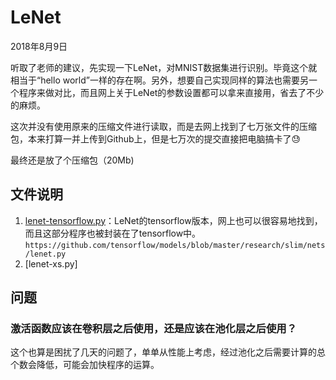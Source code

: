 # LeNet

2018年8月9日

听取了老师的建议，先实现一下LeNet，对MNIST数据集进行识别。毕竟这个就相当于“hello world”一样的存在啊。另外，想要自己实现同样的算法也需要另一个程序来做对比，而且网上关于LeNet的参数设置都可以拿来直接用，省去了不少的麻烦。

这次并没有使用原来的压缩文件进行读取，而是去网上找到了七万张文件的压缩包，本来打算一并上传到Github上，但是七万次的提交直接把电脑搞卡了😓

最终还是放了个压缩包（20Mb)

## 文件说明

1. [lenet-tensorflow.py](lenet-tensorflow.py)：LeNet的tensorflow版本，网上也可以很容易地找到，而且这部分程序也被封装在了tensorflow中。`https://github.com/tensorflow/models/blob/master/research/slim/nets/lenet.py`
2. [lenet-xs.py]

## 问题

### 激活函数应该在卷积层之后使用，还是应该在池化层之后使用？

这个也算是困扰了几天的问题了，单单从性能上考虑，经过池化之后需要计算的总个数会降低，可能会加快程序的运算。